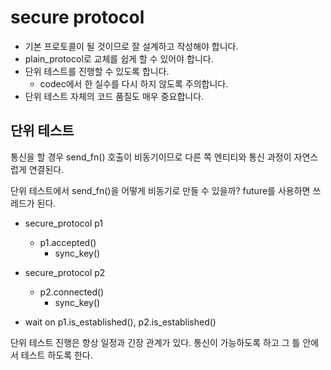 # secure protocol 

- 기본 프로토콜이 될 것이므로 잘 설계하고 작성해야 합니다. 
- plain_protocol로 교체를 쉽게 할 수 있어야 합니다. 
- 단위 테스트를 진행할 수 있도록 합니다. 
  - codec에서 한 실수를 다시 하지 않도록 주의합니다. 
- 단위 테스트 자체의 코드 품질도 매우 중요합니다. 


## 단위 테스트 

통신을 할 경우 send_fn() 호출이 비동기이므로 다른 쪽 엔티티와 통신 과정이 
자연스럽게 연결된다. 

단위 테스트에서 send_fn()을 어떻게 비동기로 만들 수 있을까? 
future를 사용하면 쓰레드가 된다. 

- secure_protocol p1 
  - p1.accepted()
    - sync_key()

- secure_protocol p2
  - p2.connected()
    - sync_key()

- wait on p1.is_established(), p2.is_established()

단위 테스트 진행은 항상 일정과 긴장 관계가 있다. 통신이 가능하도록 하고 
그 틀 안에서 테스트 하도록 한다. 

